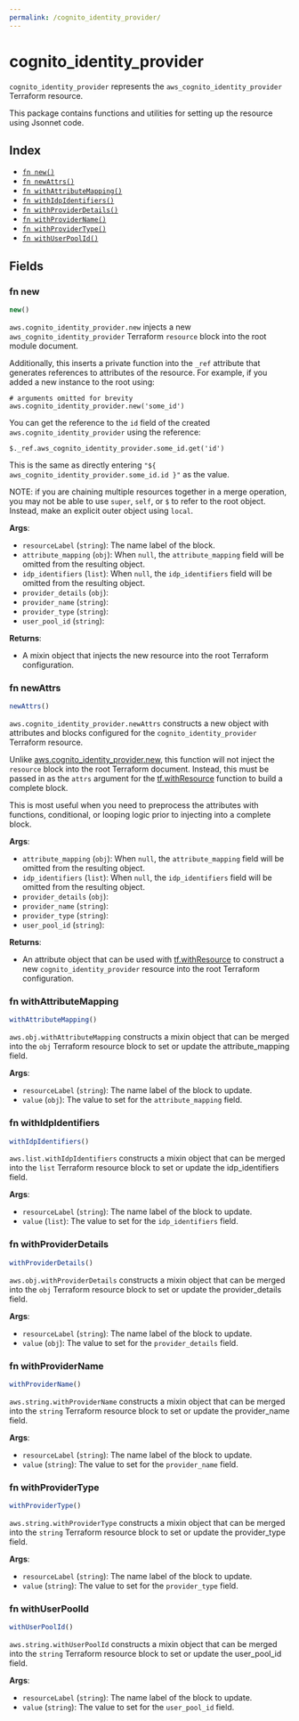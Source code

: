 ```yaml
---
permalink: /cognito_identity_provider/
---
```


# cognito_identity_provider

`cognito_identity_provider` represents the `aws_cognito_identity_provider` Terraform resource.



This package contains functions and utilities for setting up the resource using Jsonnet code.


## Index

* [`fn new()`](#fn-new)
* [`fn newAttrs()`](#fn-newattrs)
* [`fn withAttributeMapping()`](#fn-withattributemapping)
* [`fn withIdpIdentifiers()`](#fn-withidpidentifiers)
* [`fn withProviderDetails()`](#fn-withproviderdetails)
* [`fn withProviderName()`](#fn-withprovidername)
* [`fn withProviderType()`](#fn-withprovidertype)
* [`fn withUserPoolId()`](#fn-withuserpoolid)

## Fields

### fn new

```ts
new()
```


`aws.cognito_identity_provider.new` injects a new `aws_cognito_identity_provider` Terraform `resource`
block into the root module document.

Additionally, this inserts a private function into the `_ref` attribute that generates references to attributes of the
resource. For example, if you added a new instance to the root using:

    # arguments omitted for brevity
    aws.cognito_identity_provider.new('some_id')

You can get the reference to the `id` field of the created `aws.cognito_identity_provider` using the reference:

    $._ref.aws_cognito_identity_provider.some_id.get('id')

This is the same as directly entering `"${ aws_cognito_identity_provider.some_id.id }"` as the value.

NOTE: if you are chaining multiple resources together in a merge operation, you may not be able to use `super`, `self`,
or `$` to refer to the root object. Instead, make an explicit outer object using `local`.

**Args**:
  - `resourceLabel` (`string`): The name label of the block.
  - `attribute_mapping` (`obj`):  When `null`, the `attribute_mapping` field will be omitted from the resulting object.
  - `idp_identifiers` (`list`):  When `null`, the `idp_identifiers` field will be omitted from the resulting object.
  - `provider_details` (`obj`): 
  - `provider_name` (`string`): 
  - `provider_type` (`string`): 
  - `user_pool_id` (`string`): 

**Returns**:
- A mixin object that injects the new resource into the root Terraform configuration.


### fn newAttrs

```ts
newAttrs()
```


`aws.cognito_identity_provider.newAttrs` constructs a new object with attributes and blocks configured for the `cognito_identity_provider`
Terraform resource.

Unlike [aws.cognito_identity_provider.new](#fn-new), this function will not inject the `resource`
block into the root Terraform document. Instead, this must be passed in as the `attrs` argument for the
[tf.withResource](https://github.com/tf-libsonnet/core/tree/main/docs#fn-withresource) function to build a complete block.

This is most useful when you need to preprocess the attributes with functions, conditional, or looping logic prior to
injecting into a complete block.

**Args**:
  - `attribute_mapping` (`obj`):  When `null`, the `attribute_mapping` field will be omitted from the resulting object.
  - `idp_identifiers` (`list`):  When `null`, the `idp_identifiers` field will be omitted from the resulting object.
  - `provider_details` (`obj`): 
  - `provider_name` (`string`): 
  - `provider_type` (`string`): 
  - `user_pool_id` (`string`): 

**Returns**:
  - An attribute object that can be used with [tf.withResource](https://github.com/tf-libsonnet/core/tree/main/docs#fn-withresource) to construct a new `cognito_identity_provider` resource into the root Terraform configuration.


### fn withAttributeMapping

```ts
withAttributeMapping()
```

`aws.obj.withAttributeMapping` constructs a mixin object that can be merged into the `obj`
Terraform resource block to set or update the attribute_mapping field.



**Args**:
  - `resourceLabel` (`string`): The name label of the block to update.
  - `value` (`obj`): The value to set for the `attribute_mapping` field.


### fn withIdpIdentifiers

```ts
withIdpIdentifiers()
```

`aws.list.withIdpIdentifiers` constructs a mixin object that can be merged into the `list`
Terraform resource block to set or update the idp_identifiers field.



**Args**:
  - `resourceLabel` (`string`): The name label of the block to update.
  - `value` (`list`): The value to set for the `idp_identifiers` field.


### fn withProviderDetails

```ts
withProviderDetails()
```

`aws.obj.withProviderDetails` constructs a mixin object that can be merged into the `obj`
Terraform resource block to set or update the provider_details field.



**Args**:
  - `resourceLabel` (`string`): The name label of the block to update.
  - `value` (`obj`): The value to set for the `provider_details` field.


### fn withProviderName

```ts
withProviderName()
```

`aws.string.withProviderName` constructs a mixin object that can be merged into the `string`
Terraform resource block to set or update the provider_name field.



**Args**:
  - `resourceLabel` (`string`): The name label of the block to update.
  - `value` (`string`): The value to set for the `provider_name` field.


### fn withProviderType

```ts
withProviderType()
```

`aws.string.withProviderType` constructs a mixin object that can be merged into the `string`
Terraform resource block to set or update the provider_type field.



**Args**:
  - `resourceLabel` (`string`): The name label of the block to update.
  - `value` (`string`): The value to set for the `provider_type` field.


### fn withUserPoolId

```ts
withUserPoolId()
```

`aws.string.withUserPoolId` constructs a mixin object that can be merged into the `string`
Terraform resource block to set or update the user_pool_id field.



**Args**:
  - `resourceLabel` (`string`): The name label of the block to update.
  - `value` (`string`): The value to set for the `user_pool_id` field.
